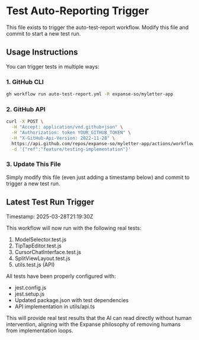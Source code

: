 # Test Auto-Reporting Trigger

This file exists to trigger the auto-test-report workflow. Modify this file and commit to start a new test run.

## Usage Instructions

You can trigger tests in multiple ways:

### 1. GitHub CLI
```bash
gh workflow run auto-test-report.yml -R expanse-so/myletter-app
```

### 2. GitHub API
```bash
curl -X POST \
  -H "Accept: application/vnd.github+json" \
  -H "Authorization: token YOUR_GITHUB_TOKEN" \
  -H "X-GitHub-Api-Version: 2022-11-28" \
  https://api.github.com/repos/expanse-so/myletter-app/actions/workflows/auto-test-report.yml/dispatches \
  -d '{"ref":"feature/testing-implementation"}'
```

### 3. Update This File
Simply modify this file (even just adding a timestamp below) and commit to trigger a new test run.

## Latest Test Run Trigger
Timestamp: 2025-03-28T21:19:30Z  

This workflow will now run with the following real tests:
1. ModelSelector.test.js
2. TipTapEditor.test.js
3. CursorChatInterface.test.js
4. SplitViewLayout.test.js
5. utils.test.js (API)

All tests have been properly configured with:
- jest.config.js
- jest.setup.js
- Updated package.json with test dependencies
- API implementation in utils/api.ts

This will provide real test results that the AI can read directly without human intervention, aligning with the Expanse philosophy of removing humans from implementation loops.